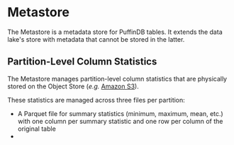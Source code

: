 # Metastore

The Metastore is a metadata store for PuffinDB tables. It extends the data lake's store with metadata that cannot be stored in the latter.

## Partition-Level Column Statistics
The Metastore manages partition-level column statistics that are physically stored on the Object Store (*e.g.* [Amazon S3](https://aws.amazon.com/s3/)).

These statistics are managed across three files per partition:
- A Parquet file for summary statistics (minimum, maximum, mean, etc.) with one column per summary statistic and one row per column of the original table
- 
